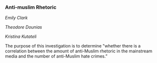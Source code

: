 ### Anti-muslim Rhetoric

_Emily Clark_
  
_Theodore Dounias_

_Kristina Kutateli_

The purpose of this investigation is to determine "whether there is a correlation between the amount of anti-Muslim rhetoric in the mainstream media and the number of anti-Muslim hate crimes.”